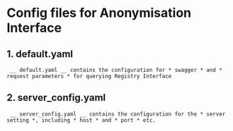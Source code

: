 # Config files for Anonymisation Interface

## 1. default.yaml
     __ default.yaml __ contains the configuration for * swagger * and * request parameters * for querying Registry Interface

## 2. server_config.yaml
     __ server_config.yaml __ contains the configuration for the * server setting *, including * host * and * port * etc.
